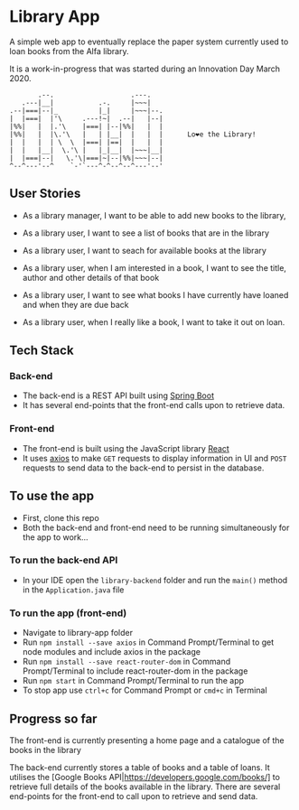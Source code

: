 # Library App

A simple web app to eventually replace the paper system currently used to loan books from the Alfa library. 

It is a work-in-progress that was started during an Innovation Day March 2020.

```
       .--.                   .---.
   .---|__|           .-.     |~~~|
.--|===|--|_          |_|     |~~~|--.
|  |===|  |'\     .---!~|  .--|   |--|
|%%|   |  |.'\    |===| |--|%%|   |  |
|%%|   |  |\.'\   |   | |__|  |   |  |      Lo❤e the Library!
|  |   |  | \  \  |===| |==|  |   |  |
|  |   |__|  \.'\ |   |_|__|  |~~~|__|
|  |===|--|   \.'\|===|~|--|%%|~~~|--|
^--^---'--^    `-'`---^-^--^--^---'--'
```

## User Stories

- As a library manager, I want to be able to add new books to the library,

- As a library user, I want to see a list of books that are in the library

- As a library user, I want to seach for available books at the library

- As a library user, when I am interested in a book, I want to see the title, author and other details of that book

- As a library user, I want to see what books I have currently have loaned and when they are due back

- As a library user, when I really like a book, I want to take it out on loan.


## Tech Stack

### Back-end
- The back-end is a REST API built using [Spring Boot](https://spring.io/guides/gs/spring-boot/)
- It has several end-points that the front-end calls upon to retrieve data. 

### Front-end
- The front-end is built using the JavaScript library [React](https://reactjs.org/)
- It uses [axios](https://npmjs.com/package/axios) to make `GET` requests to display information in UI and `POST` requests to send data to the back-end to persist in the database.    

## To use the app
- First, clone this repo
- Both the back-end and front-end need to be running simultaneously for the app to work...   

### To run the back-end API
- In your IDE open the `library-backend` folder and run the `main()` method in the `Application.java` file

### To run the app (front-end)
- Navigate to library-app folder
- Run `npm install --save axios` in Command Prompt/Terminal to get node modules and include axios in the package
- Run `npm install --save react-router-dom` in Command Prompt/Terminal to include react-router-dom in the package
- Run `npm start` in Command Prompt/Terminal to run the app
- To stop app use `ctrl+c` for Command Prompt or `cmd+c` in Terminal

## Progress so far

The front-end is currently presenting a home page and a catalogue of the books in the library 

The back-end currently stores a table of books and a table of loans. It utilises the [Google Books API|https://developers.google.com/books/] to retrieve full details of the books available in the library. There are several end-points for the front-end to call upon to retrieve and send data. 
